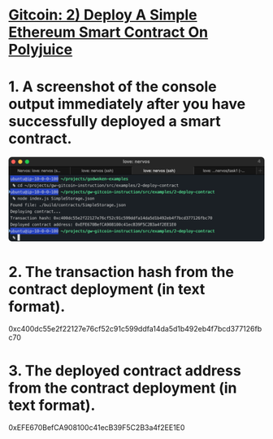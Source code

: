 # [Gitcoin: 2) Deploy A Simple Ethereum Smart Contract On Polyjuice](https://gitcoin.co/issue/nervosnetwork/grants/3/100026209)

# 1. A screenshot of the console output immediately after you have successfully deployed a smart contract.
![deploy img](https://github.com/walkertraylor/gitcoin_nervos/blob/main/task2/deploy.png?raw=true)

# 2. The transaction hash from the contract deployment (in text format).
0xc400dc55e2f22127e76cf52c91c599ddfa14da5d1b492eb4f7bcd377126fbc70

# 3. The deployed contract address from the contract deployment (in text format).
0xEFE670BefCA908100c41ecB39F5C2B3a4f2EE1E0

